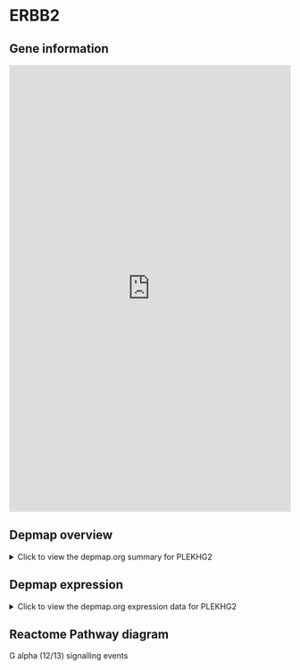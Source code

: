 <h1>ERBB2</h1>

<h2>Gene information</h2>
<iframe src="https://depmap.org/portal/gene/PLEKHG2?tab=about" style="border:none;width:100%;height:800px"></iframe>

<h2>Depmap overview</h2>
<details>
  <summary>Click to view the depmap.org summary for PLEKHG2</summary>
  <iframe src="https://depmap.org/portal/gene/PLEKHG2?tab=overview" style="border:none;width:100%;height:800px"></iframe>
</details>

<h2>Depmap expression</h2>
<details>
  <summary>Click to view the depmap.org expression data for PLEKHG2</summary>
  <iframe src="https://depmap.org/portal/gene/PLEKHG2?tab=characterization" style="border:none;width:100%;height:800px"></iframe>
</details>



<h2>Reactome Pathway diagram</h2>
G alpha (12/13) signalling events
<div id="diagramHolder"></div>

<script>
    //Creating the Reactome Diagram widget
    //Take into account a proxy needs to be set up in your server side pointing to www.reactome.org
    function onReactomeDiagramReady(){  //This function is automatically called when the widget code is ready to be used
        var diagram = Reactome.Diagram.create({
            "placeHolder" : "diagramHolder",
            "width" : 900,
            "height" : 500
        });

        //Initialising it to the "Hemostasis" pathway
        diagram.loadDiagram("R-HSA-416482");

        //Adding different listeners

        diagram.onDiagramLoaded(function (loaded) {
            console.info("Loaded ", loaded);
            diagram.flagItems("BAD");
	    diagram.flagItems("Q92934");
            if (loaded == "R-HSA-416482") diagram.selectItem("R-HSA-416482");
        });

     }
</script>



